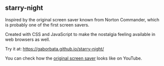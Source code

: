 starry-night
------------

Inspired by the original screen saver known from Norton Commander, which is probably one of the first screen savers.

Created with CSS and JavaScript to make the nostalgia feeling available in web browsers as well.

Try it at: https://gaborbata.github.io/starry-night/

You can check how the [original screen saver](https://www.youtube.com/watch?v=2y-gTVutxDg) looks like on YouTube.
